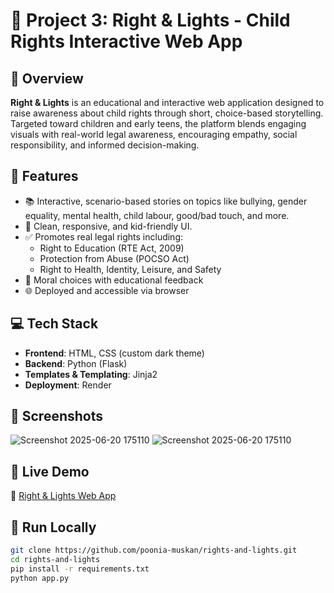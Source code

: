 # 🌟 Project 3: Right & Lights - Child Rights Interactive Web App

## 🧒 Overview
**Right & Lights** is an educational and interactive web application designed to raise awareness about child rights through short, choice-based storytelling. Targeted toward children and early teens, the platform blends engaging visuals with real-world legal awareness, encouraging empathy, social responsibility, and informed decision-making.

## 🎯 Features
- 📚 Interactive, scenario-based stories on topics like bullying, gender equality, mental health, child labour, good/bad touch, and more.
- 🎨 Clean, responsive, and kid-friendly UI.
- ✅ Promotes real legal rights including:
  - Right to Education (RTE Act, 2009)
  - Protection from Abuse (POCSO Act)
  - Right to Health, Identity, Leisure, and Safety
- 🧠 Moral choices with educational feedback
- 🌐 Deployed and accessible via browser

## 💻 Tech Stack
- **Frontend**: HTML, CSS (custom dark theme)
- **Backend**: Python (Flask)
- **Templates & Templating**: Jinja2
- **Deployment**: Render

## 📸 Screenshots
![Screenshot 2025-06-20 175110](https://github.com/user-attachments/assets/d1f09a14-174d-4d28-af5a-57877935ef78)
![Screenshot 2025-06-20 175110](https://github.com/user-attachments/assets/d1f09a14-174d-4d28-af5a-57877935ef78)


## 🚀 Live Demo
🔗 [Right & Lights Web App](https://rights-and-lights.onrender.com)

## 📂 Run Locally
```bash
git clone https://github.com/poonia-muskan/rights-and-lights.git
cd rights-and-lights
pip install -r requirements.txt
python app.py

